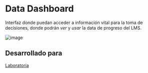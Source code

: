 # Data Dashboard
Interfaz donde puedan acceder a información vital para la toma de decisiones, donde podrán _ver_ y _usar_ la data de 
progreso del LMS.

![image](https://user-images.githubusercontent.com/39228885/47377472-be0c9180-d6cb-11e8-86d7-656fc7998d3b.png)
## Desarrollado para 
[Laboratoria](http://laboratoria.la)
